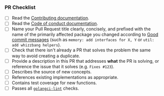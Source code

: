 
### PR Checklist

- [ ] Read the [Contributing documentation](https://github.com/szirtesitidom/langchaingo/blob/main/CONTRIBUTING.md).
- [ ] Read the [Code of conduct documentation](https://github.com/szirtesitidom/langchaingo/blob/main/CODE_OF_CONDUCT.md).
- [ ] Name your Pull Request title clearly, concisely, and prefixed with the name of the primarily affected package you changed according to [Good commit messages](https://go.dev/doc/contribute#commit_messages) (such as `memory: add interfaces for X, Y` or `util: add whizzbang helpers`).
- [ ] Check that there isn't already a PR that solves the problem the same way to avoid creating a duplicate.
- [ ] Provide a description in this PR that addresses **what** the PR is solving, or reference the issue that it solves (e.g. `Fixes #123`).
- [ ] Describes the source of new concepts.
- [ ] References existing implementations as appropriate.
- [ ] Contains test coverage for new functions.
- [ ] Passes all [`golangci-lint`](https://golangci-lint.run/) checks.
